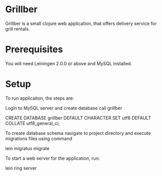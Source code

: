 # Grillber

Grillber is a small clojure web application, that offers delivery service for grill rentals.

# Prerequisites

You will need Leiningen 2.0.0 or above and MySQL installed.

# Setup

To run applicaiton, the steps are:

Login to MySQL server and create database call grillber

CREATE DATABASE grillber DEFAULT CHARACTER SET utf8 DEFAULT COLLATE utf8_general_ci;

To create database schema navigate to project directory and execute migrations files using command

lein migratus migrate

To start a web server for the application, run:

lein ring server

